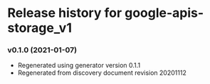# Release history for google-apis-storage_v1

### v0.1.0 (2021-01-07)

* Regenerated using generator version 0.1.1
* Regenerated from discovery document revision 20201112

